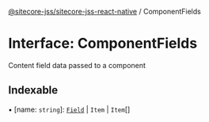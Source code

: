 [@sitecore-jss/sitecore-jss-react-native](../README.md) / ComponentFields

# Interface: ComponentFields

Content field data passed to a component

## Indexable

▪ [name: `string`]: [`Field`](Field.md) \| `Item` \| `Item`[]
